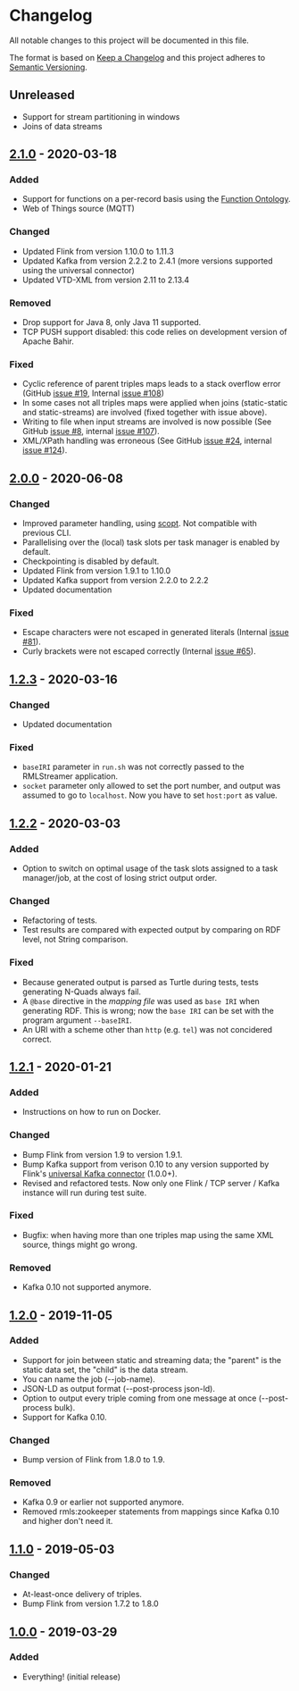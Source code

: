 # Changelog

All notable changes to this project will be documented in this file.

The format is based on [Keep a Changelog](http://keepachangelog.com/en/1.0.0/)
and this project adheres to [Semantic Versioning](http://semver.org/spec/v2.0.0.html).

## Unreleased
                       
* Support for stream partitioning in windows
* Joins of data streams

## [2.1.0] - 2020-03-18

### Added
* Support for functions on a per-record basis using the [Function Ontology](https://fno.io/).
* Web of Things source (MQTT)

### Changed
* Updated Flink from version 1.10.0 to 1.11.3
* Updated Kafka from version 2.2.2 to 2.4.1 (more versions supported using the universal connector)
* Updated VTD-XML from version 2.11 to 2.13.4

### Removed
* Drop support for Java 8, only Java 11 supported.
* TCP PUSH support disabled: this code relies on development version of Apache Bahir.

### Fixed
* Cyclic reference of parent triples maps leads to a stack overflow error (GitHub [issue #19](https://github.com/RMLio/RMLStreamer/issues/19), Internal [issue #108](https://gitlab.ilabt.imec.be/rml/proc/rml-streamer/-/issues/108))
* In some cases not all triples maps were applied when joins (static-static and static-streams) are involved (fixed together with issue above).
* Writing to file when input streams are involved is now possible (See GitHub [issue #8](https://github.com/RMLio/RMLStreamer/issues/8), internal [issue #107](https://gitlab.ilabt.imec.be/rml/proc/rml-streamer/-/issues/107)).
* XML/XPath handling was erroneous (See GitHub [issue #24](https://github.com/RMLio/RMLStreamer/issues/24), internal [issue #124](https://github.com/RMLio/RMLStreamer/issues/24)).

## [2.0.0] - 2020-06-08

### Changed
* Improved parameter handling, using [scopt](https://github.com/scopt/scopt). Not compatible with previous CLI.
* Parallelising over the (local) task slots per task manager is enabled by default.
* Checkpointing is disabled by default.
* Updated Flink from version 1.9.1 to 1.10.0
* Updated Kafka support from version 2.2.0 to 2.2.2
* Updated documentation

### Fixed
* Escape characters were not escaped in generated literals (Internal [issue #81](https://gitlab.ilabt.imec.be/rml/proc/rml-streamer/issues/81)).
* Curly brackets were not escaped correctly (Internal [issue #65](https://gitlab.ilabt.imec.be/rml/proc/rml-streamer/-/issues/65)).

## [1.2.3] - 2020-03-16

### Changed
* Updated documentation

### Fixed
* `baseIRI` parameter in `run.sh` was not correctly passed to the RMLStreamer application.
* `socket` parameter only allowed to set the port number, and output was assumed to go to `localhost`. Now you have to set `host:port` as value.

## [1.2.2] - 2020-03-03

### Added

* Option to switch on optimal usage of the task slots assigned to a task manager/job,
at the cost of losing strict output order.

### Changed
* Refactoring of tests.
* Test results are compared with expected output by comparing on RDF level, not String comparison.

### Fixed
* Because generated output is parsed as Turtle during tests, tests generating N-Quads always fail.
* A `@base` directive in the *mapping file* was used as `base IRI` when generating RDF. This is wrong; now the `base IRI`
can be set with the program argument `--baseIRI`.
* An URI with a scheme other than `http` (e.g. `tel`) was not concidered correct.

## [1.2.1] - 2020-01-21

### Added
* Instructions on how to run on Docker.

### Changed
* Bump Flink from version 1.9 to version 1.9.1.
* Bump Kafka support from verison 0.10 to any version supported by Flink's
[universal Kafka connector](https://ci.apache.org/projects/flink/flink-docs-release-1.9/dev/connectors/kafka.html#kafka-100-connector) (1.0.0+).
* Revised and refactored tests. Now only one Flink / TCP server / Kafka instance will run during test suite.

### Fixed
* Bugfix: when having more than one triples map using the same XML source, things might go wrong.

### Removed
* Kafka 0.10 not supported anymore.


## [1.2.0] - 2019-11-05

### Added
* Support for join between static and streaming data; the "parent" is the static data set, the "child" is the data stream.
* You can name the job (--job-name).
* JSON-LD as output format (--post-process json-ld).
* Option to output every triple coming from one message at once (--post-process bulk).
* Support for Kafka 0.10.

### Changed
* Bump version of Flink from 1.8.0 to 1.9.

### Removed
* Kafka 0.9 or earlier not supported anymore.
* Removed rmls:zookeeper statements from mappings since Kafka 0.10 and higher don't need it.


## [1.1.0] - 2019-05-03

### Changed
* At-least-once delivery of triples.
* Bump Flink from version 1.7.2 to 1.8.0

## [1.0.0] - 2019-03-29

### Added
* Everything! (initial release)

[1.0.0]: https://github.com/RMLio/RMLStreamer/releases/tag/v1.0.0
[1.1.0]: https://github.com/RMLio/RMLStreamer/compare/v1.0.0...v1.1.0
[1.2.0]: https://github.com/RMLio/RMLStreamer/compare/v1.1.0...v1.2.0  
[1.2.1]: https://github.com/RMLio/RMLStreamer/compare/v1.2.0...v1.2.1
[1.2.2]: https://github.com/RMLio/RMLStreamer/compare/v1.2.1...v1.2.2  
[1.2.3]: https://github.com/RMLio/RMLStreamer/compare/v1.2.2...v1.2.3
[2.0.0]: https://github.com/RMLio/RMLStreamer/compare/v1.2.3...v2.0.0  
[2.1.0]: https://github.com/RMLio/RMLStreamer/compare/v2.0.0...v2.1.0  
